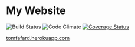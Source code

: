 # My Website

![Build Status](https://codeship.com/projects/96e654a0-b330-0133-a4d7-1a30591bad79/status?branch=master)
![Code Climate](https://codeclimate.com/github/tomfafard/my_site.png)
[![Coverage Status](https://coveralls.io/repos/github/tomfafard/my_site/badge.svg?branch=master)](https://coveralls.io/github/tomfafard/my_site?branch=master)

[tomfafard.herokuapp.com](http://tomfafard.herokuapp.com)
